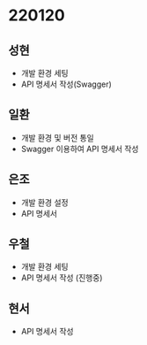 # 220120

## 성현

- 개발 환경 세팅
- API 명세서 작성(Swagger)

## 일환

- 개발 환경 및 버전 통일
- Swagger 이용하여 API 명세서 작성

## 은조

- 개발 환경 설정
- API 명세서 

## 우철

- 개발 환경 세팅
- API 명세서 작성 (진행중)

## 현서

- API 명세서 작성
